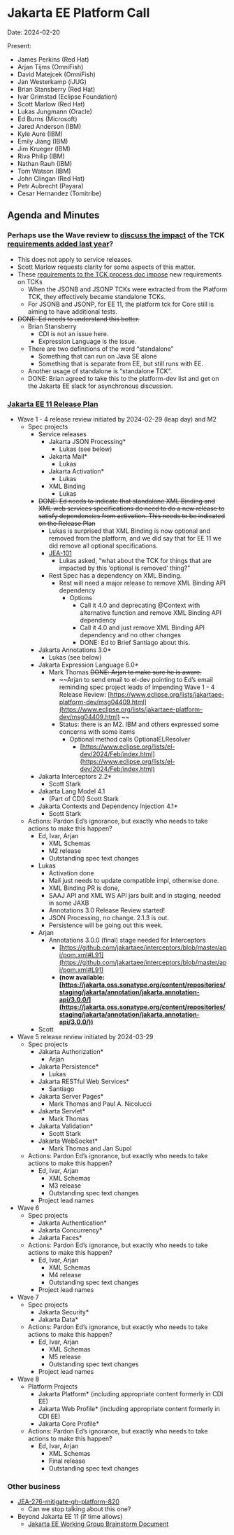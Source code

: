 # Jakarta EE Platform Call

Date: 2024-02-20

Present:

* James Perkins (Red Hat)
* Arjan Tijms (OmniFish)
* David Matejcek (OmniFish)
* Jan Westerkamp (iJUG)
* Brian Stansberry (Red Hat)
* Ivar Grimstad (Eclipse Foundation)
* Scott Marlow (Red Hat)
* Lukas Jungmann (Oracle)
* Ed Burns (Microsoft)
* Jared Anderson (IBM)
* Kyle Aure (IBM)
* Emily Jiang (IBM)
* Jim Krueger (IBM)
* Riva Philip (IBM)
* Nathan Rauh (IBM)
* Tom Watson (IBM)
* John Clingan (Red Hat)
* Petr Aubrecht (Payara)
* Cesar Hernandez (Tomitribe)

## Agenda and Minutes

### Perhaps use the Wave review to [discuss the impact](https://github.com/jakartaee/jakarta.ee/pull/1852#issuecomment-1948804603) of the TCK [requirements added last year](https://github.com/jakartaee/jakarta.ee/commit/baec7d38d47a81759c9945a698bb36f62d13a4f4)?
* This does not apply to service releases.
* Scott Marlow requests clarity for some aspects of this matter.
* These [requirements to the TCK process doc impose](https://github.com/jakartaee/jakarta.ee/commit/baec7d38d47a81759c9945a698bb36f62d13a4f4) new requirements on TCKs
    * When the JSONB and JSONP TCKs were extracted from the Platform TCK, they effectively became standalone TCKs.
    * For JSONB and JSONP, for EE 11, the platform tck for Core still is aiming to have additional tests.
* ~~DONE: Ed needs to understand this better.~~
    * Brian Stansberry
        * CDI is not an issue here.
        * Expression Language is the issue.
    * There are two definitions of the word “standalone”
        * Something that can run on Java SE alone
        * Something that is separate from EE, but still runs with EE.
    * Another usage of standalone is “standalone TCK”.
    * DONE: Brian agreed to take this to the platform-dev list and get on the Jakarta EE slack for asynchronous discussion.


### [Jakarta EE 11 Release Plan](https://jakartaee.github.io/platform/jakartaee11/JakartaEE11ReleasePlan)

* Wave 1 - 4 release review initiated by 2024-02-29 (leap day) and M2
    * Spec projects
        * Service releases
            * Jakarta JSON Processing*
                * Lukas (see below)
            * Jakarta Mail*
                * Lukas
            * Jakarta Activation*
                * Lukas
            * XML Binding
                * Lukas
        * ~~DONE: Ed needs to indicate that standalone XML Binding and XML web services specifications do need to do a new release to satisfy dependencies from activation. This needs to be indicated on the Release Plan~~
            * Lukas is surprised that XML Binding is now optional and removed from the platform, and we did say that for EE 11 we did remove all optional specifications.
            * [JEA-101](https://dev.azure.com/jakarta-ee-azdo/jakarta-ee-azdo/_sprints/backlog/jakarta-ee-azdo%20Team/jakarta-ee-azdo/CY2024/CY2024Q1/2024-02)
                * Lukas asked, “what about the TCK for things that are impacted by this ‘optional is removed’ thing?”
            * Rest Spec has a dependency on XML Binding.
                * Rest will need a major release to remove XML Binding API dependency
                    * Options
                        * Call it 4.0 and deprecating @Context with alternative function and remove XML Binding API dependency
                        * Call it 4.0 and just remove XML Binding API dependency and no other changes
                        * DONE: Ed to Brief Santiago about this.
        * Jakarta Annotations 3.0*
            * Lukas (see below)
        * Jakarta Expression Language 6.0*
            * Mark Thomas ~~DONE: Arjan to make sure he is aware.~~
                * ~~Arjan to send email to el-dev pointing to Ed’s email reminding spec project leads of impending Wave 1 - 4 Release Review: [https://www.eclipse.org/lists/jakartaee-platform-dev/msg04409.html](https://www.eclipse.org/lists/jakartaee-platform-dev/msg04409.html) ~~
                * Status: there is an M2. IBM and others expressed some concerns with some items
                    * Optional method calls OptionalELResolver
                        * [https://www.eclipse.org/lists/el-dev/2024/Feb/index.html](https://www.eclipse.org/lists/el-dev/2024/Feb/index.html)
        * Jakarta Interceptors 2.2*
            * Scott Stark
        * Jakarta Lang Model 4.1
            * (Part of CDI) Scott Stark
        * Jakarta Contexts and Dependency Injection 4.1*
            * Scott Stark
    * Actions: Pardon Ed’s ignorance, but exactly who needs to take actions to make this happen?
        * Ed, Ivar, Arjan
            * XML Schemas
            * M2 release
            * Outstanding spec text changes
        * Lukas
            * Activation done
            * Mail just needs to update compatible impl, otherwise done.
            * XML Binding PR is done, 
            * SAAJ API and XML WS API jars built and in staging, needed in some JAXB
            * Annotations 3.0 Release Review started! 
            * JSON Processing, no change. 2.1.3 is out.
            * Persistence will be going out this week.
        * Arjan
            * Annotations 3.0.0 (final) stage needed for Interceptors
                * [https://github.com/jakartaee/interceptors/blob/master/api/pom.xml#L91](https://github.com/jakartaee/interceptors/blob/master/api/pom.xml#L91)
                * **(now available: [https://jakarta.oss.sonatype.org/content/repositories/staging/jakarta/annotation/jakarta.annotation-api/3.0.0/](https://jakarta.oss.sonatype.org/content/repositories/staging/jakarta/annotation/jakarta.annotation-api/3.0.0/))**
        * Scott
* Wave 5  release review initiated by 2024-03-29
    * Spec projects
        * Jakarta Authorization*
            * Arjan
        * Jakarta Persistence*
            * Lukas
        * Jakarta RESTful Web Services*
            * Santiago
        * Jakarta Server Pages*
            * Mark Thomas and Paul A. Nicolucci
        * Jakarta Servlet*
            * Mark Thomas
        * Jakarta Validation*
            * Scott Stark
        * Jakarta WebSocket*
            * Mark Thomas and Jan Supol
    * Actions: Pardon Ed’s ignorance, but exactly who needs to take actions to make this happen?
        * Ed, Ivar, Arjan
            * XML Schemas
            * M3 release
            * Outstanding spec text changes
        * Project lead names
* Wave 6
    * Spec projects
        * Jakarta Authentication*
        * Jakarta Concurrency*
        * Jakarta Faces*
    * Actions: Pardon Ed’s ignorance, but exactly who needs to take actions to make this happen?
        * Ed, Ivar, Arjan
            * XML Schemas
            * M4 release
            * Outstanding spec text changes
        * Project lead names
* Wave 7
    * Spec projects
        * Jakarta Security*
        * Jakarta Data*
    * Actions: Pardon Ed’s ignorance, but exactly who needs to take actions to make this happen?
        * Ed, Ivar, Arjan
            * XML Schemas
            * M5 release
            * Outstanding spec text changes
        * Project lead names
* Wave 8
    * Platform Projects
        * Jakarta Platform* (including appropriate content formerly in CDI EE)
        * Jakarta Web Profile* (including appropriate content formerly in CDI EE)
        * Jakarta Core Profile*
    * Actions: Pardon Ed’s ignorance, but exactly who needs to take actions to make this happen?
        * Ed, Ivar, Arjan
            * XML Schemas
            * Final release
            * Outstanding spec text changes


### Other business

* [JEA-276-mitigate-gh-platform-820](https://dev.azure.com/jakarta-ee-azdo/jakarta-ee-azdo/_workitems/edit/276)
    * Can we stop talking about this one?
* Beyond Jakarta EE 11 (if time allows)
    * [Jakarta EE Working Group Brainstorm Document](https://docs.google.com/document/d/1tVaCmbXdAS_Ddn7LMPDelpOfAyozChXL/edit)